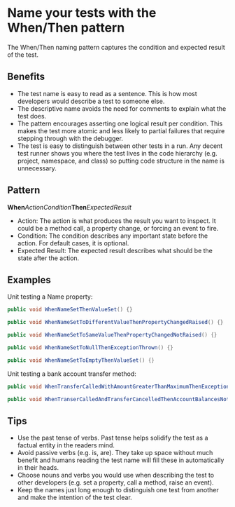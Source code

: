 # Name your tests with the When/Then pattern

The When/Then naming pattern captures the condition and expected result of the test. 

## Benefits

- The test name is easy to read as a sentence.  This is how most developers would describe a test to someone else.  
- The descriptive name avoids the need for comments to explain what the test does.  
- The pattern encourages asserting one logical result per condition. This makes the test more atomic and less likely to partial failures that require stepping through with the debugger.
- The test is easy to distinguish between other tests in a run.  Any decent test runner shows you where the test lives in the code hierarchy (e.g. project, namespace, and class) so putting code structure in the name is unnecessary.

## Pattern

**When**_ActionCondition_**Then**_ExpectedResult_

- Action: The action is what produces the result you want to inspect.  It could be a method call, a property change, or forcing an event to fire.
- Condition: The condition describes any important state before the action.  For default cases, it is optional.
- Expected Result: The expected result describes what should be the state after the action.

## Examples

Unit testing a Name property:

```csharp
public void WhenNameSetThenValueSet() {}

public void WhenNameSetToDifferentValueThenPropertyChangedRaised() {}

public void WhenNameSetToSameValueThenPropertyChangedNotRaised() {}

public void WhenNameSetToNullThenExceptionThrown() {}

public void WhenNameSetToEmptyThenValueSet() {}
```

Unit testing a bank account transfer method:

```csharp
public void WhenTransferCalledWithAmountGreaterThanMaximumThenExceptionThrown() {}

public void WhenTranserCalledAndTransferCancelledThenAccountBalancesNotChanged() {}
```

## Tips

- Use the past tense of verbs.  Past tense helps solidify the test as a factual entity in the readers mind.
- Avoid passive verbs (e.g. is, are).  They take up space without much benefit and humans reading the test name will fill these in automatically in their heads.
- Choose nouns and verbs you would use when describing the test to other developers (e.g. set a property, call a method, raise an event).
- Keep the names just long enough to distinguish one test from another and make the intention of the test clear.  

